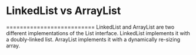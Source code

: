 # LinkedList vs ArrayList
==========================
LinkedList and ArrayList are two different implementations of the List interface. LinkedList implements it with a doubly-linked list. ArrayList implements it with a dynamically re-sizing array.